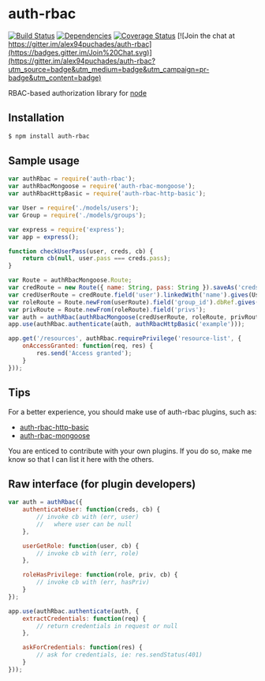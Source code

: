 # auth-rbac

[![Build Status](https://travis-ci.org/alex94puchades/auth-rbac.svg?branch=master)](https://travis-ci.org/alex94puchades/auth-rbac)
[![Dependencies](https://david-dm.org/alex94puchades/auth-rbac.svg)](https://david-dm.org/alex94puchades/auth-rbac)
[![Coverage Status](https://coveralls.io/repos/alex94puchades/auth-rbac/badge.svg)](https://coveralls.io/r/alex94puchades/auth-rbac)
[![Join the chat at https://gitter.im/alex94puchades/auth-rbac](https://badges.gitter.im/Join%20Chat.svg)](https://gitter.im/alex94puchades/auth-rbac?utm_source=badge&utm_medium=badge&utm_campaign=pr-badge&utm_content=badge)

RBAC-based authorization library for [node](http://nodejs.org/)

## Installation

```bash
$ npm install auth-rbac
```

## Sample usage

```js
var authRbac = require('auth-rbac');
var authRbacMongoose = require('auth-rbac-mongoose');
var authRbacHttpBasic = require('auth-rbac-http-basic');

var User = require('./models/users');
var Group = require('./models/groups');

var express = require('express');
var app = express();

function checkUserPass(user, creds, cb) {
	return cb(null, user.pass === creds.pass);
}

var Route = authRbacMongoose.Route;
var credRoute = new Route({ name: String, pass: String }).saveAs('creds');
var credUserRoute = credRoute.field('user').linkedWith('name').gives(User).check(checkUserPass, 'creds');
var roleRoute = Route.newFrom(userRoute).field('group_id').dbRef.gives(Group);
var privRoute = Route.newFrom(roleRoute).field('privs');
var auth = authRbac(authRbacMongoose(credUserRoute, roleRoute, privRoute));
app.use(authRbac.authenticate(auth, authRbacHttpBasic('example')));

app.get('/resources', authRbac.requirePrivilege('resource-list', {
	onAccessGranted: function(req, res) {
		res.send('Access granted');
	}
}));
```

## Tips

For a better experience, you should make use of auth-rbac plugins, such as:

* [auth-rbac-http-basic](https://github.com/alex94puchades/auth-rbac-http-auth)
* [auth-rbac-mongoose](https://github.com/alex94puchades/auth-rbac-mongoose)

You are enticed to contribute with your own plugins. If you do so, make me know so that I can list it here with the others.

## Raw interface (for plugin developers)

```js
var auth = authRbac({
	authenticateUser: function(creds, cb) {
		// invoke cb with (err, user)
		//   where user can be null
	},

	userGetRole: function(user, cb) {
		// invoke cb with (err, role)
	},

	roleHasPrivilege: function(role, priv, cb) {
		// invoke cb with (err, hasPriv)
	}
});
```

```js
app.use(authRbac.authenticate(auth, {
	extractCredentials: function(req) {
		// return credentials in request or null
	},

	askForCredentials: function(res) {
		// ask for credentials, ie: res.sendStatus(401)
	}
}));
```
